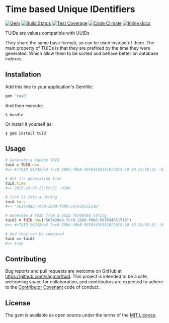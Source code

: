 # Time based Unique IDentifiers

[![Gem](https://img.shields.io/gem/v/tuid.svg)](https://rubygems.org/gems/tuid)
[![Build Status](https://travis-ci.org/sagmor/tuid.svg?branch=master)](https://travis-ci.org/sagmor/tuid)
[![Test Coverage](https://codeclimate.com/github/sagmor/tuid/badges/coverage.svg)](https://codeclimate.com/github/sagmor/tuid/coverage)
[![Code Climate](https://codeclimate.com/github/sagmor/tuid/badges/gpa.svg)](https://codeclimate.com/github/sagmor/tuid)
[![Inline docs](http://inch-ci.org/github/sagmor/tuid.svg?branch=master)](http://inch-ci.org/github/sagmor/tuid)

TUIDs are values compatible with UUIDs

They share the same base formati, so can be used instead of them.
The main property of TUIDs is that they are prefixed by the time they
were generated. Which allow them to be sorted and behave better on database
indexes.


## Installation

Add this line to your application's Gemfile:

```ruby
gem 'tuid'
```

And then execute:

    $ bundle

Or install it yourself as:

    $ gem install tuid

## Usage

```ruby
# Generate a random TUID
tuid = TUID.new
#=> #<TUID 56342da3-7cc0-280d-f0b8-507634551518(2015-10-30 23:55:31 -0300)>

# Get its generation time
tuid.time
#=> 2015-10-30 23:55:31 -0300

# Turn it into a String
tuid.to_s
#=> "56342da3-7cc0-280d-f0b8-507634551518"

# Generate a TUID from a UUID formated string
tuid2 = TUID.new("56342da3-7cc0-280d-f0b8-507634551518")
#=> #<TUID 56342da3-7cc0-280d-f0b8-507634551518(2015-10-30 23:55:31 -0300)>

# And they can be compared
tuid == tuid2
#=> true
```

## Contributing

Bug reports and pull requests are welcome on GitHub at https://github.com/sagmor/tuid. This project is intended to be a safe, welcoming space for collaboration, and contributors are expected to adhere to the [Contributor Covenant](http://contributor-covenant.org) code of conduct.


## License

The gem is available as open source under the terms of the [MIT License](http://opensource.org/licenses/MIT).

